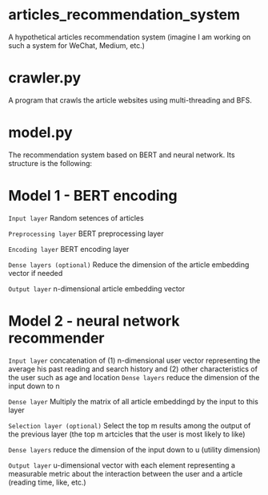# articles_recommendation_system
A hypothetical articles recommendation system (imagine I am working on such a system for WeChat, Medium, etc.)

# crawler.py
A program that crawls the article websites using multi-threading and BFS.

# model.py
The recommendation system based on BERT and neural network. Its structure is the following:

# Model 1 - BERT encoding

```Input layer```                   Random setences of articles

```Preprocessing layer```           BERT preprocessing layer

```Encoding layer```                BERT encoding layer

```Dense layers (optional)```       Reduce the dimension of the article embedding vector if needed

```Output layer```                  n-dimensional article embedding vector

# Model 2 - neural network recommender

```Input layer```                   concatenation of (1) n-dimensional user vector representing the average his past reading and search history and (2) other                                           characteristics of the user such as age and location
```Dense layers```                  reduce the dimension of the input down to n

```Dense layer```                   Multiply the matrix of all article embeddingd by the input to this layer

```Selection layer (optional)```    Select the top m results among the output of the previous layer (the top m artcicles that the user is most likely to like)

```Dense layers```                  reduce the dimension of the input down to u (utility dimension)

```Output layer```                  u-dimensional vector with each element representing a measurable metric about the interaction between the user and a article  (reading                               time, like, etc.)
